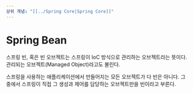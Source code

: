 ```yaml
---
상위 개념: "[[../Spring Core|Spring Core]]"
---
```

# Spring Bean
스프링 빈, 혹은 빈 오브젝트는 스프링이 IoC 방식으로 관리하는 오브젝트라는 뜻이다. 관리되는 오브젝트(Managed Object)라고도 불린다. 

스프링을 사용하는 애플리케이션에서 만들어지는 모든 오브젝트가 다 빈은 아니다. 그 중에서 스프링이 직접 그 생성과 제어를 담당하는 오브젝트만을 빈이라고 부른다.
